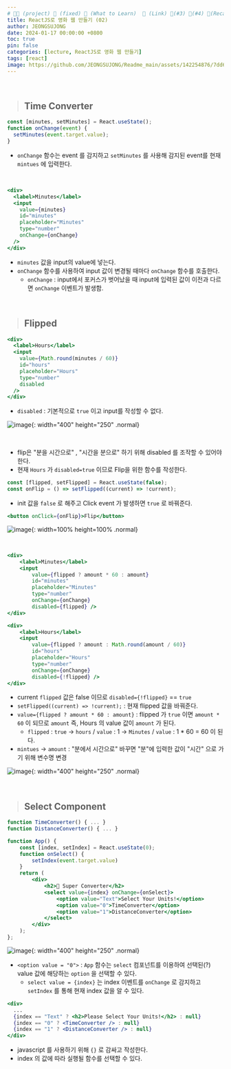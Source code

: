 ```yaml
---
# 👨‍💻 (project) 📌 (fixed) 📖 (What to Learn)  🌱 (Link) 🧷(#3) 📌(#4) 👀(Recap)
title: ReactJS로 영화 웹 만들기 (02)
author: JEONGSUJONG
date: 2024-01-17 00:00:00 +0800
toc: true
pin: false
categories: [lecture, ReactJS로 영화 웹 만들기]
tags: [react]
image: https://github.com/JEONGSUJONG/Readme_main/assets/142254876/7dd6d929-f416-492a-b255-f17f99c5b5a7
---
```


<br>

> ## Time Converter

```jsx
const [minutes, setMinutes] = React.useState();
function onChange(event) {
  setMinutes(event.target.value);
}
```

- `onChange` 함수는 event 를 감지하고 `setMinutes` 를 사용해 감지된 event를 현재 `mintues` 에 입력한다.

<br>

```jsx
<div>
  <label>Minutes</label>
  <input
    value={minutes}
    id="minutes"
    placeholder="Minutes"
    type="number"
    onChange={onChange}
  />
</div>
```

- `minutes` 값을 input의 value에 넣는다.
- `onChange` 함수를 사용하여 input 값이 변경될 때마다 `onChange` 함수를 호출한다.
  - `onChange` : input에서 포커스가 벗어났을 때 input에 입력된 값이 이전과 다르면 `onChange` 이벤트가 발생함.

<br>
 
> ## Flipped

```jsx
<div>
  <label>Hours</label>
  <input
    value={Math.round(minutes / 60)}
    id="hours"
    placeholder="Hours"
    type="number"
    disabled
  />
</div>
```

- `disabled` : 기본적으로 `true` 이고 input를 작성할 수 없다.

![image](https://github.com/JEONGSUJONG/readme-main/assets/142254876/4b3502fb-e563-45fc-8fc1-1004e73564ae){: width="400" height="250" .normal}

<br>

- flip은 "분을 시간으로" , "시간을 분으로" 하기 위해 disabled 를 조작할 수 있어야한다.
- 현재 `Hours` 가 `disabled=true` 이므로 Flip을 위한 함수를 작성한다.

```jsx
const [flipped, setFlipped] = React.useState(false);
const onFlip = () => setFlipped((current) => !current);
```

- init 값을 `false` 로 해주고 Click event 가 발생하면 `true` 로 바꿔준다.

```jsx
<button onClick={onFlip}>Flip</button>
```

![image](https://github.com/JEONGSUJONG/readme-main/assets/142254876/caa57b57-d217-4340-bc91-76da3c956964){: width=100% height=100% .normal}

<br>

```jsx
<div>
    <label>Minutes</label>
    <input
        value={flipped ? amount * 60 : amount}
        id="minutes"
        placeholder="Minutes"
        type="number"
        onChange={onChange}
        disabled={flipped} />
</div>

<div>
    <label>Hours</label>
    <input
        value={flipped ? amount : Math.round(amount / 60)}
        id="hours"
        placeholder="Hours"
        type="number"
        onChange={onChange}
        disabled={!flipped} />
</div>
```

- current `flipped` 값은 false 이므로 `disabled={!flipped}` == `true`
- `setFlipped((current) => !current);` : 현재 flipped 값을 바꿔준다.
- `value={flipped ? amount * 60 : amount}` : flipped 가 `true` 이면 `amount * 60` 이 되므로 `amount` 즉, Hours 의 value 값이 `amount` 가 된다.
  - `flipped` : `true` -> `hours` / `value` : 1 -> `Minutes` / `value` : 1 \* 60 = 60 이 된다.
- `mintues` -> `amount` : "분에서 시간으로" 바꾸면 "분"에 입력한 값이 "시간" 으로 가기 위해 변수명 변경

![image](https://github.com/JEONGSUJONG/readme-main/assets/142254876/af2d1a61-76f4-4044-88a7-662ff7e1f025){: width="400" height="250" .normal}

<br>

> ## Select Component

```jsx
function TimeConverter() { ... }
function DistanceConverter() { ... }

function App() {
    const [index, setIndex] = React.useState(0);
    function onSelect() {
        setIndex(event.target.value)
    }
    return (
        <div>
            <h2>🎯 Super Converter</h2>
            <select value={index} onChange={onSelect}>
                <option value="Text">Select Your Units!</option>
                <option value="0">TimeConverter</option>
                <option value="1">DistanceConverter</option>
            </select>
        </div>
    );
};
```

![image](https://github.com/JEONGSUJONG/readme-main/assets/142254876/6ccde7bf-b592-4b12-868c-b9df311951a0){: width="400" height="250" .normal}

- `<option value = "0">` : `App` 함수는 `select` 컴포넌트를 이용하여 선택된(?) value 값에 해당하는 `option` 을 선택할 수 있다.
  - `select value = {index}` 는 index 이벤트를 `onChange` 로 감지하고 `setIndex` 를 통해 현재 index 값을 알 수 있다.

```jsx
<div>
  ...
  {index == "Text" ? <h2>Please Select Your Units!</h2> : null}
  {index == "0" ? <TimeConverter /> : null}
  {index == "1" ? <DistanceConverter /> : null}
</div>
```

- javascript 를 사용하기 위해 `{}` 로 감싸고 작성한다.
- index 의 값에 따라 실행될 함수를 선택할 수 있다.
